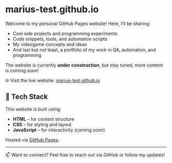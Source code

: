 # marius-test.github.io

Welcome to my personal GitHub Pages website! Here, I’ll be sharing:

- Cool side projects and programming experiments  
- Code snippets, tools, and automation scripts  
- My videogame concepts and ideas  
- And last but not least, a portfolio of my work in QA, automation, and programming  

The website is currently **under construction**, but stay tuned, more content is coming soon!

🌐 Visit the live website: [marius-test.github.io](https://marius-test.github.io)

## 🔧 Tech Stack

This website is built using:

- **HTML** – for content structure  
- **CSS** – for styling and layout  
- **JavaScript** – for interactivity (coming soon)

Hosted via [GitHub Pages](https://pages.github.com/).

---

📫 Want to connect? Feel free to reach out via GitHub or follow my updates!
